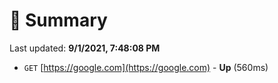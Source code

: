 # 📖 Summary
Last updated: **9/1/2021, 7:48:08 PM**

- `GET` [https://google.com](https://google.com) - **Up** (560ms)
